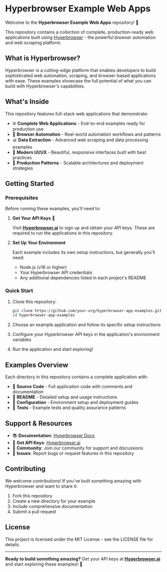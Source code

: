 # Hyperbrowser Example Web Apps

Welcome to the **Hyperbrowser Example Web Apps** repository! 🚀

This repository contains a collection of complete, production-ready web applications built using [Hyperbrowser](https://hyperbrowser.ai) - the powerful browser automation and web scraping platform.

## What is Hyperbrowser?

Hyperbrowser is a cutting-edge platform that enables developers to build sophisticated web automation, scraping, and browser-based applications with ease. These examples showcase the full potential of what you can build with Hyperbrowser's capabilities.

## What's Inside

This repository features full-stack web applications that demonstrate:

- 🌐 **Complete Web Applications** - End-to-end examples ready for production use
- 🤖 **Browser Automation** - Real-world automation workflows and patterns
- 📊 **Data Extraction** - Advanced web scraping and data processing examples
- 🎨 **Modern UI/UX** - Beautiful, responsive interfaces built with best practices
- 🔧 **Production Patterns** - Scalable architectures and deployment strategies

## Getting Started

### Prerequisites

Before running these examples, you'll need to:

1. **Get Your API Keys** 🔑
   
   Visit [**Hyperbrowser.ai**](https://hyperbrowser.ai) to sign up and obtain your API keys. These are required to run the applications in this repository.

2. **Set Up Your Environment**
   
   Each example includes its own setup instructions, but generally you'll need:
   - Node.js (v16 or higher)
   - Your Hyperbrowser API credentials
   - Any additional dependencies listed in each project's README

### Quick Start

1. Clone this repository:
   ```bash
   git clone https://github.com/your-org/hyperbrowser-app-examples.git
   cd hyperbrowser-app-examples
   ```

2. Choose an example application and follow its specific setup instructions

3. Configure your Hyperbrowser API keys in the application's environment variables

4. Run the application and start exploring!

## Examples Overview

Each directory in this repository contains a complete application with:

- 📁 **Source Code** - Full application code with comments and documentation
- 📖 **README** - Detailed setup and usage instructions
- 🔧 **Configuration** - Environment setup and deployment guides
- 🧪 **Tests** - Example tests and quality assurance patterns

## Support & Resources

- 📚 **Documentation**: [Hyperbrowser Docs](https://hyperbrowser.ai/docs)
- 🔑 **Get API Keys**: [Hyperbrowser.ai](https://hyperbrowser.ai)
- 💬 **Community**: Join our community for support and discussions
- 🐛 **Issues**: Report bugs or request features in this repository

## Contributing

We welcome contributions! If you've built something amazing with Hyperbrowser and want to share it:

1. Fork this repository
2. Create a new directory for your example
3. Include comprehensive documentation
4. Submit a pull request

## License

This project is licensed under the MIT License - see the LICENSE file for details.

---

**Ready to build something amazing?** Get your API keys at [**Hyperbrowser.ai**](https://hyperbrowser.ai) and start exploring these examples! 🎉
